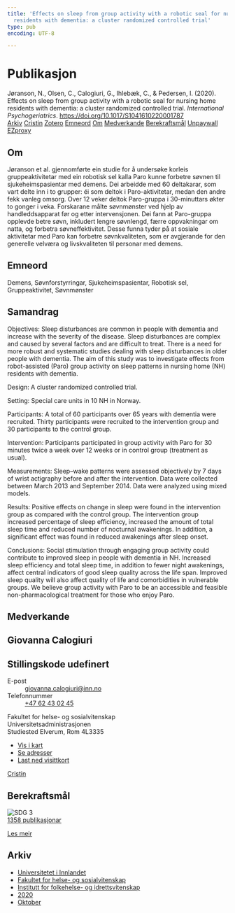 ```yaml
---
title: 'Effects on sleep from group activity with a robotic seal for nursing home
  residents with dementia: a cluster randomized controlled trial'
type: pub
encoding: UTF-8

---
```

<h1>Publikasjon</h1>
<article id="csl-bib-container-RELSCI94" class="csl-bib-container">
  <div class="csl-bib-body"> <div class="csl-entry">Jøranson, N., Olsen, C., Calogiuri, G., Ihlebæk, C., &#38; Pedersen, I. (2020). Effects on sleep from group activity with a robotic seal for nursing home residents with dementia: a cluster randomized controlled trial. <i>International Psychogeriatrics</i>. <a href="https://doi.org/10.1017/S1041610220001787">https://doi.org/10.1017/S1041610220001787</a></div> </div>
  <div class="csl-bib-buttons">
    <a href="#taxonomy-article-RELSCI94" alt="archive" class="csl-bib-button">Arkiv</a>
    <a href="https://app.cristin.no/results/show.jsf?id=1837714" alt="Cristin" class="csl-bib-button">Cristin</a>
    <a href="http://zotero.org/groups/5881554/items/RELSCI94" alt="Zotero" class="csl-bib-button">Zotero</a>
    <a href="#keywords-article-RELSCI94" alt="keywords" class="csl-bib-button">Emneord</a>
    <a href="#about-article-RELSCI94" alt="about_pub" class="csl-bib-button">Om</a>
    <a href="#contributors-article-RELSCI94" alt="contributors" class="csl-bib-button">Medverkande</a>
    <a href="#sdg-article-RELSCI94" alt="sdg" class="csl-bib-button">Berekraftsmål</a>
    <a href="https://doi.org/10.1017/s1041610220001787" alt="Unpaywall" class="csl-bib-button">Unpaywall</a>
    <a href="https://doi.org/10.1017/s1041610220001787" alt="EZproxy" class="csl-bib-button">EZproxy</a>
  </div>
  <div id="csl-bib-meta-container-RELSCI94"></div>
</article>
<div id="csl-bib-meta-RELSCI94" class="csl-bib-meta">
  <article id="about-article-RELSCI94" class="about_pub-article">
    <h1>Om</h1>
    Jøranson et al. gjennomførte ein studie for å undersøke korleis gruppeaktivitetar med ein robotisk sel kalla Paro kunne forbetre søvnen til sjukeheimspasientar med demens. Dei arbeidde med 60 deltakarar, som vart delte inn i to grupper: éi som deltok i Paro-aktivitetar, medan den andre fekk vanleg omsorg. Over 12 veker deltok Paro-gruppa i 30-minuttars økter to gonger i veka. Forskarane målte søvnmønster ved hjelp av handleddsapparat før og etter intervensjonen. Dei fann at Paro-gruppa opplevde betre søvn, inkludert lengre søvnlengd, færre oppvakningar om natta, og forbetra søvneffektivitet. Desse funna tyder på at sosiale aktivitetar med Paro kan forbetre søvnkvaliteten, som er avgjerande for den generelle velværa og livskvaliteten til personar med demens.
  </article>
  <article id="keywords-article-RELSCI94" class="keywords-article">
    <h1>Emneord</h1>
    Demens, Søvnforstyrringar, Sjukeheimspasientar, Robotisk sel, Gruppeaktivitet, Søvnmønster
  </article>
  <article id="abstract-article-RELSCI94" class="abstract-article">
    <h1>Samandrag</h1>
    Objectives: 
Sleep disturbances are common in people with dementia and increase with the severity of the disease. Sleep disturbances are complex and caused by several factors and are difficult to treat. There is a need for more robust and systematic studies dealing with sleep disturbances in older people with dementia. The aim of this study was to investigate effects from robot-assisted (Paro) group activity on sleep patterns in nursing home (NH) residents with dementia. 
 
Design: 
A cluster randomized controlled trial. 
 
Setting: 
Special care units in 10 NH in Norway. 
 
Participants: 
A total of 60 participants over 65 years with dementia were recruited. Thirty participants were recruited to the intervention group and 30 participants to the control group. 
 
Intervention: 
Participants participated in group activity with Paro for 30 minutes twice a week over 12 weeks or in control group (treatment as usual). 
 
Measurements: 
Sleep–wake patterns were assessed objectively by 7 days of wrist actigraphy before and after the intervention. Data were collected between March 2013 and September 2014. Data were analyzed using mixed models. 
 
Results: 
Positive effects on change in sleep were found in the intervention group as compared with the control group. The intervention group increased percentage of sleep efficiency, increased the amount of total sleep time and reduced number of nocturnal awakenings. In addition, a significant effect was found in reduced awakenings after sleep onset. 
 
Conclusions: 
Social stimulation through engaging group activity could contribute to improved sleep in people with dementia in NH. Increased sleep efficiency and total sleep time, in addition to fewer night awakenings, affect central indicators of good sleep quality across the life span. Improved sleep quality will also affect quality of life and comorbidities in vulnerable groups. We believe group activity with Paro to be an accessible and feasible non-pharmacological treatment for those who enjoy Paro.
  </article>
  <article id="contributors-article-RELSCI94" class="contributors-article">
    <h1>Medverkande</h1>
    <div class="personas"> <div class="vrtx-hinn-person-card"> <div class="photo"> <i class="lar la-user-circle missing-person"></i> </div> <div class="info"> <hgroup><h1>Giovanna Calogiuri</h1> <h2>Stillingskode udefinert</h2> </hgroup><dl> <dt>E-post</dt> <dd> <a href="mailto:giovanna.calogiuri@inn.no">giovanna.calogiuri@inn.no</a> </dd> <dt>Telefonnummer</dt> <dd><a href="tel:+4762430245"> +47 62 43 02 45 </a></dd> </dl> <p> Fakultet for helse- og sosialvitenskap<br> Universitetsadministrasjonen<br> Studiested Elverum, Rom 4L3335 </p> <ul class="vrtx-hinn-links"> <li><a href="https://www.google.com/maps?q=60.88177,11.53669">Vis i kart</a></li> <li><a href="https://www.inn.no/finn-en-ansatt/giovanna-calogiuri.html#vrtx-hinn-addresses">Se adresser</a></li> <li><a href="https://www.inn.no/finn-en-ansatt/giovanna-calogiuri.html?vrtx=vcf">Last ned visittkort</a></li> </ul> </div> </div> <a href="https://app.cristin.no/persons/show.jsf?id=358086" alt="Cristin URL" class="personas-cristin">Cristin</a> </div>
  </article>
  <article id="sdg-article-RELSCI94" class="sdg-article">
    <h1>Berekraftsmål</h1>
    <div class="sdg-container"><div id="sdg3" class="sdg">
        <img src="{{< params subfolder >}}images/sdg/sdg03_nn.png" class="image" alt="SDG 3">
        <div class="sdg-overlay">
          <a href="/nn/archive/?key=?sdg=3#archive" class="sdg-publication-count"><span>1358</span> publikasjonar</a>
          <p><a href="https://fn.no/om-fn/fns-baerekraftsmaal/god-helse-og-livskvalitet?lang=nno-NO" class="sdg-read-more">Les meir</a></p>
        </div>
      </div></div>
  </article>
  <article id="taxonomy-article-RELSCI94" class="taxonomy-article">
    <h1>Arkiv</h1>
    <ul>
      <li>
        <a href="/nn/archive/?key=3DCRN523">Universitetet i Innlandet</a>
      </li>
      <li>
        <a href="/nn/archive/?key=IDKFS3MX">Fakultet for helse- og sosialvitenskap</a>
      </li>
      <li>
        <a href="/nn/archive/?key=FJXE3Z8X">Institutt for folkehelse- og idrettsvitenskap</a>
      </li>
      <li>
        <a href="/nn/archive/?key=6ZJPMG9D">2020</a>
      </li>
      <li>
        <a href="/nn/archive/?key=CFUPAITA">Oktober</a>
      </li>
    </ul>
  </article>
</div>
